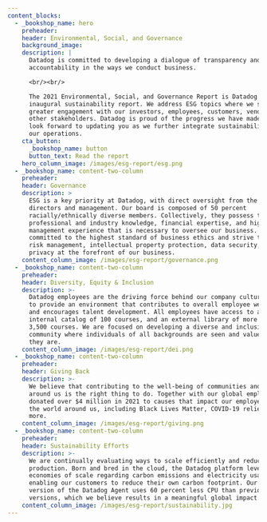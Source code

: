 ```yaml
---
content_blocks:
  - _bookshop_name: hero
    preheader:
    header: Environmental, Social, and Governance
    background_image:
    description: |
      Datadog is committed to developing a dialogue of transparency and
      accountability in the ways we conduct business.

      <br/><br/>

      The 2021 Environmental, Social, and Governance Report is Datadog's
      inaugural sustainability report. We address ESG topics where we seek
      greater engagement with our investors, employees, customers, vendors, and
      other stakeholders. Datadog is proud of the progress we have made, and we
      look forward to updating you as we further integrate sustainability into
      our operations.
    cta_button:
      _bookshop_name: button
      button_text: Read the report
    hero_column_image: /images/esg-report/esg.png
  - _bookshop_name: content-two-column
    preheader:
    header: Governance
    description: >
      ESG is a key priority at Datadog, with direct oversight from the board of
      directors and management. Our board is composed of 50 percent
      racially/ethnically diverse members. Collectively, they possess the
      professional and industry knowledge, financial expertise, and high-level
      management experience that is necessary to oversee our business. We are
      committed to the highest standard of business ethics and strive to keep
      risk management, intellectual property protection, data security, and
      privacy at the forefront of our business.
    content_column_image: /images/esg-report/governance.png
  - _bookshop_name: content-two-column
    preheader:
    header: Diversity, Equity & Inclusion
    description: >-
      Datadog employees are the driving force behind our company culture. We aim
      to provide an environment that contributes to overall employee well-being
      and encourages talent development. All employees have access to an
      internal catalog of 100 courses, and an external library of more than
      3,500 courses. We are focused on developing a diverse and inclusive
      community where individuals of all backgrounds are seen and valued for who
      they are.
    content_column_image: /images/esg-report/dei.png
  - _bookshop_name: content-two-column
    preheader:
    header: Giving Back
    description: >-
      We believe that contributing to the well-being of communities and society
      around us is the right thing to do. Together with our global employees, we
      donated over $4 million in 2021 to causes that impact our employees and
      the world around us, including Black Lives Matter, COVID-19 relief, and
      more.
    content_column_image: /images/esg-report/giving.png
  - _bookshop_name: content-two-column
    preheader:
    header: Sustainability Efforts
    description: >-
      We are continually evaluating ways to scale efficiently and reduce waste
      production. Born and bred in the cloud, the Datadog platform leverages
      economies of scale regarding carbon emissions and electricity usage while
      enabling our customers to reduce their own carbon footprint. Our latest
      version of the Datadog Agent uses 60 percent less CPU than previous
      versions, which we believe results in a meaningful global impact.
    content_column_image: /images/esg-report/sustainability.jpg
---
```

